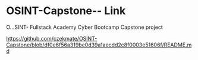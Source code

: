 # OSINT-Capstone-- Link
O...SINT- Fullstack Academy Cyber Bootcamp Capstone project 


https://github.com/czekmate/OSINT-Capstone/blob/df0e6f56a319be0d39a1aecdd2c8f0003e51606f/README.md
